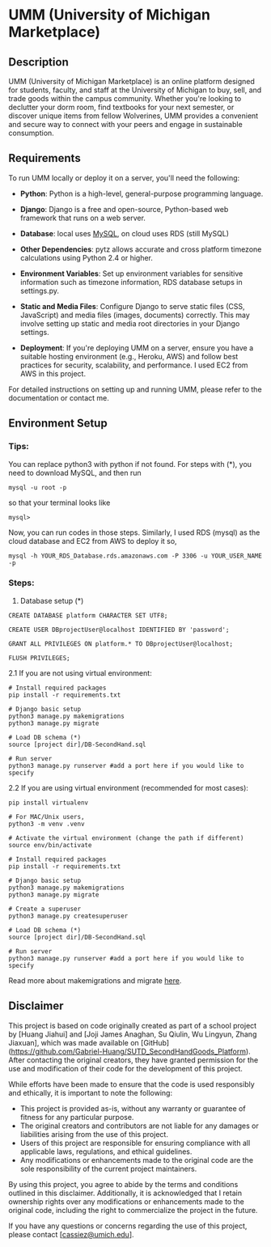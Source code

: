 # UMM (University of Michigan Marketplace)

## Description

UMM (University of Michigan Marketplace) is an online platform designed for students, faculty, and staff at the University of Michigan to buy, sell, and trade goods within the campus community. Whether you're looking to declutter your dorm room, find textbooks for your next semester, or discover unique items from fellow Wolverines, UMM provides a convenient and secure way to connect with your peers and engage in sustainable consumption.

## Requirements

To run UMM locally or deploy it on a server, you'll need the following:

- **Python**: Python is a high-level, general-purpose programming language.

- **Django**: Django is a free and open-source, Python-based web framework that runs on a web server.

- **Database**: local uses [MySQL](https://dev.mysql.com/downloads/shell/), on cloud uses RDS (still MySQL)

- **Other Dependencies**: pytz allows accurate and cross platform timezone calculations using Python 2.4 or higher. 

- **Environment Variables**: Set up environment variables for sensitive information such as timezone information, RDS database setups in settings.py.

- **Static and Media Files**: Configure Django to serve static files (CSS, JavaScript) and media files (images, documents) correctly. This may involve setting up static and media root directories in your Django settings.

- **Deployment**: If you're deploying UMM on a server, ensure you have a suitable hosting environment (e.g., Heroku, AWS) and follow best practices for security, scalability, and performance. I used EC2 from AWS in this project.

For detailed instructions on setting up and running UMM, please refer to the documentation or contact me.

## Environment Setup
### Tips:
You can replace python3 with python if not found.
For steps with (*), you need to download MySQL, and then run
```
mysql -u root -p
```
so that your terminal looks like 
```
mysql>
```
Now, you can run codes in those steps.
Similarly, I used RDS (mysql) as the cloud database and EC2 from AWS to deploy it so,
```
mysql -h YOUR_RDS_Database.rds.amazonaws.com -P 3306 -u YOUR_USER_NAME -p
```
### Steps:
1. Database setup (*)
```
CREATE DATABASE platform CHARACTER SET UTF8;

CREATE USER DBprojectUser@localhost IDENTIFIED BY 'password';

GRANT ALL PRIVILEGES ON platform.* TO DBprojectUser@localhost;

FLUSH PRIVILEGES;
```
2.1 If you are not using virtual environment:
```
# Install required packages
pip install -r requirements.txt

# Django basic setup
python3 manage.py makemigrations
python3 manage.py migrate

# Load DB schema (*)
source [project dir]/DB-SecondHand.sql

# Run server
python3 manage.py runserver #add a port here if you would like to specify
```
2.2 If you are using virtual environment (recommended for most cases):
```
pip install virtualenv

# For MAC/Unix users,
python3 -m venv .venv

# Activate the virtual environment (change the path if different)
source env/bin/activate

# Install required packages
pip install -r requirements.txt

# Django basic setup
python3 manage.py makemigrations
python3 manage.py migrate

# Create a superuser
python3 manage.py createsuperuser

# Load DB schema (*)
source [project dir]/DB-SecondHand.sql

# Run server
python3 manage.py runserver #add a port here if you would like to specify
```
Read more about makemigrations and migrate [here](https://www.geeksforgeeks.org/django-basic-app-model-makemigrations-and-migrate/).

## Disclaimer

This project is based on code originally created as part of a school project by [Huang Jiahui] and [Joji James Anaghan, Su Qiulin, Wu Lingyun, Zhang Jiaxuan], which was made available on [GitHub] (https://github.com/Gabriel-Huang/SUTD_SecondHandGoods_Platform). After contacting the original creators, they have granted permission for the use and modification of their code for the development of this project.

While efforts have been made to ensure that the code is used responsibly and ethically, it is important to note the following:

- This project is provided as-is, without any warranty or guarantee of fitness for any particular purpose.
- The original creators and contributors are not liable for any damages or liabilities arising from the use of this project.
- Users of this project are responsible for ensuring compliance with all applicable laws, regulations, and ethical guidelines.
- Any modifications or enhancements made to the original code are the sole responsibility of the current project maintainers.

By using this project, you agree to abide by the terms and conditions outlined in this disclaimer. Additionally, it is acknowledged that I retain ownership rights over any modifications or enhancements made to the original code, including the right to commercialize the project in the future.

If you have any questions or concerns regarding the use of this project, please contact [cassiez@umich.edu].
